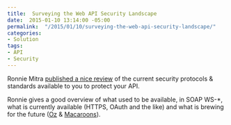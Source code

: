 ```yaml
---
title:  Surveying the Web API Security Landscape
date:  2015-01-10 13:14:00 -05:00
permalink:  "/2015/01/10/surveying-the-web-api-security-landscape/"
categories:
- Solution
tags:
- API
- Security
---
```

<p>Ronnie Mitra <a href="http://www.devx.com/webdev/surveying-the-web-api-security-landscape.html">published a nice review</a> of the current security protocols &amp; standards available to you to protect your API.</p>  <p>Ronnie gives a good overview of what used to be available, in SOAP WS-*, what is currently available (HTTPS, OAuth and the like) and what is brewing for the future (<a href="https://github.com/hueniverse/oz">Oz</a> &amp; <a href="http://static.googleusercontent.com/media/research.google.com/en/pubs/archive/41892.pdf">Macaroons</a>).</p>